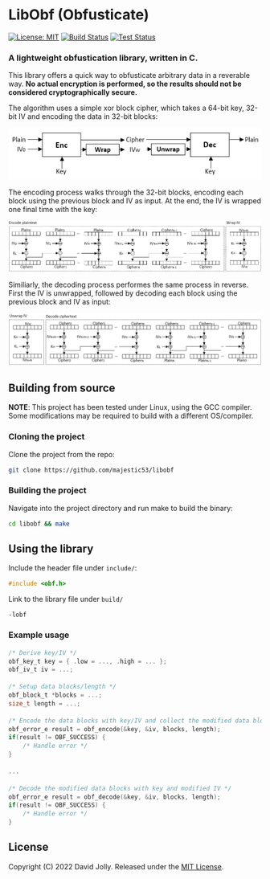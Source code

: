 # LibObf (Obfusticate)

[![License: MIT](https://shields.io/badge/license-MIT-blue.svg?style=flat)](https://github.com/majestic53/libobf/blob/master/LICENSE.md) [![Build Status](https://github.com/majestic53/libobf/workflows/Build/badge.svg)](https://github.com/majestic53/libobf/actions/workflows/build.yml) [![Test Status](https://github.com/majestic53/libobf/workflows/Test/badge.svg)](https://github.com/majestic53/libobf/actions/workflows/test.yml)

### A lightweight obfustication library, written in C.

This library offers a quick way to obfusticate arbitrary data in a reverable way. __No actual encryption is performed, so the results should not be considered cryptographically secure.__

The algorithm uses a simple xor block cipher, which takes a 64-bit key, 32-bit IV and encoding the data in 32-bit blocks:

<p align="center">
    <img src=https://github.com/majestic53/libobf/raw/master/docs/overview.png>
</p>

The encoding process walks through the 32-bit blocks, encoding each block using the previous block and IV as input. At the end, the IV is wrapped one final time with the key:

<p align="center">
    <img src=https://github.com/majestic53/libobf/raw/master/docs/encode.png>
</p>

Similiarly, the decoding process performes the same process in reverse. First the IV is unwrapped, followed by decoding each block using the previous block and IV as input:

<p align="center">
    <img src=https://github.com/majestic53/libobf/raw/master/docs/decode.png>
</p>

## Building from source

__NOTE__: This project has been tested under Linux, using the GCC compiler. Some modifications may be required to build with a different OS/compiler.

### Cloning the project

Clone the project from the repo:

```bash
git clone https://github.com/majestic53/libobf
```

### Building the project

Navigate into the project directory and run make to build the binary:

```bash
cd libobf && make
```

## Using the library

Include the header file under `include/`:

```c
#include <obf.h>
```

Link to the library file under `build/`

```
-lobf
```

### Example usage

```c
/* Derive key/IV */
obf_key_t key = { .low = ..., .high = ... };
obf_iv_t iv = ...;

/* Setup data blocks/length */
obf_block_t *blocks = ...;
size_t length = ...;

/* Encode the data blocks with key/IV and collect the modified data blocks/IV */
obf_error_e result = obf_encode(&key, &iv, blocks, length);
if(result != OBF_SUCCESS) {
    /* Handle error */
}

...

/* Decode the modified data blocks with key and modified IV */
obf_error_e result = obf_decode(&key, &iv, blocks, length);
if(result != OBF_SUCCESS) {
    /* Handle error */
}
```

## License

Copyright (C) 2022 David Jolly. Released under the [MIT License](https://github.com/majestic53/libobf/blob/master/LICENSE.md).
